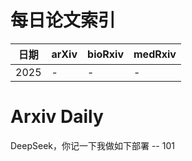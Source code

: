 # 每日论文索引

| 日期 | arXiv | bioRxiv | medRxiv |
|------|-------|---------|---------|
| 2025 | - | - | - |

















































































# Arxiv Daily


DeepSeek，你记一下我做如下部署 -- 101
